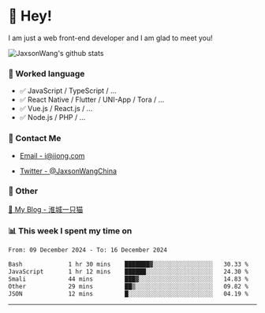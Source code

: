 # 👋 Hey!

I am just a web front-end developer and I am glad to meet you!

![JaxsonWang's github stats](https://github-readme-stats.vercel.app/api?username=JaxsonWang&&show_icons=true&&title_color=1abc9c&&icon_color=1abc9c)


### 📝 Worked language

- ✅ JavaScript / TypeScript / ...
- ✅ React Native / Flutter / UNI-App / Tora / ...
- ✅ Vue.js / React.js / ...
- ✅ Node.js / PHP / ...

### 📮 Contact Me

- [Email - i@iiong.com](mailto:i@iiong.com)

- [Twitter - @JaxsonWangChina](https://twitter.com/JaxsonWangChina)

### 🤪 Other

[📌 My Blog - 淮城一只猫](https://iiong.com)

### 📊 This week I spent my time on

<!--START_SECTION:waka-->

```txt
From: 09 December 2024 - To: 16 December 2024

Bash             1 hr 30 mins    ███████▓░░░░░░░░░░░░░░░░░   30.33 %
JavaScript       1 hr 12 mins    ██████░░░░░░░░░░░░░░░░░░░   24.30 %
Smali            44 mins         ███▓░░░░░░░░░░░░░░░░░░░░░   14.83 %
Other            29 mins         ██▒░░░░░░░░░░░░░░░░░░░░░░   09.82 %
JSON             12 mins         █░░░░░░░░░░░░░░░░░░░░░░░░   04.19 %
```

<!--END_SECTION:waka-->

---

